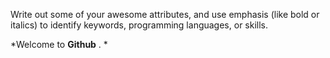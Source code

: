 Write out some of your awesome attributes, and use emphasis (like bold or italics) to identify keywords, programming languages, or skills.

*Welcome to **Github** . *
